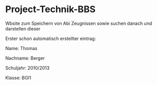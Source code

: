 # Project-Technik-BBS
 Wbsite zum Speichern von Abi Zeugnissen sowie suchen danach und darstellen dieser
 
 Erster schon automatisch erstellter eintrag:
 
 Name: Thomas 
 
 Nachname: Berger
 
 Schuljahr: 2010/2013
 
 Klasse: BGI1
